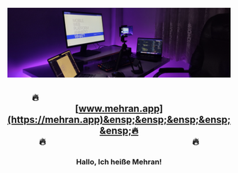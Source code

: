 


![Workspace](setup.png)
<div style="text-align: center">

## 🔥&ensp;&ensp;&ensp;&ensp;&ensp;&ensp;&ensp;&ensp;&ensp;&ensp;&ensp;&ensp;&ensp;&ensp;&ensp;&ensp;&ensp;&ensp;&ensp;&ensp;&ensp;&ensp;&ensp;&ensp;&ensp;&ensp;&ensp;&ensp;&ensp;&ensp;&ensp;&ensp;&ensp;&ensp;&ensp;&ensp;[www.mehran.app](https://mehran.app)&ensp;&ensp;&ensp;&ensp;&ensp;🔥<br>🔥&ensp;&ensp;&ensp;&ensp;&ensp;&ensp;&ensp;&ensp;&ensp;&ensp;&ensp;&ensp;&ensp;&ensp;&ensp;&ensp;&ensp;&ensp;&ensp;&ensp;&ensp;&ensp;&ensp;&ensp;&ensp;&ensp;&ensp;&ensp;&ensp;&ensp;&ensp;  🔥
 ### Hallo, Ich heiße Mehran!

</div>






